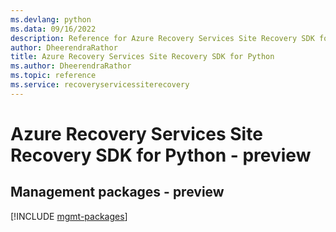 ```yaml
---
ms.devlang: python
ms.data: 09/16/2022
description: Reference for Azure Recovery Services Site Recovery SDK for Python
author: DheerendraRathor
title: Azure Recovery Services Site Recovery SDK for Python
ms.author: DheerendraRathor
ms.topic: reference
ms.service: recoveryservicessiterecovery
---
```

# Azure Recovery Services Site Recovery SDK for Python - preview

## Management packages - preview
[!INCLUDE [mgmt-packages](recovery-services-site-recovery-mgmt-index.md)]